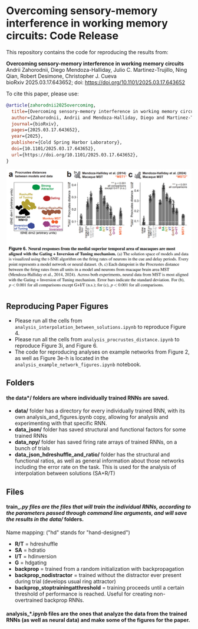 # Overcoming sensory-memory interference in working memory circuits: Code Release
This repository contains the code for reproducing the results from:

**Overcoming sensory-memory interference in working memory circuits**  
Andrii Zahorodnii, Diego Mendoza-Halliday, Julio C. Martinez-Trujillo, Ning Qian, Robert Desimone, Christopher J. Cueva  
bioRxiv 2025.03.17.643652; doi: https://doi.org/10.1101/2025.03.17.643652

To cite this paper, please use:
```bibtex
@article{zahorodnii2025overcoming,
  title={Overcoming sensory-memory interference in working memory circuits},
  author={Zahorodnii, Andrii and Mendoza-Halliday, Diego and Martinez-Trujillo, Julio C. and Qian, Ning and Desimone, Robert and Cueva, Christopher J.},
  journal={bioRxiv},
  pages={2025.03.17.643652},
  year={2025},
  publisher={Cold Spring Harbor Laboratory},
  doi={10.1101/2025.03.17.643652},
  url={https://doi.org/10.1101/2025.03.17.643652},
}
```

![Figure 6](assets/Figure6.jpg)

## Reproducing Paper Figures

- Please run all the cells from `analysis_interpolation_between_solutions.ipynb` to reproduce Figure 4.
- Please run all the cells from `analysis_procrustes_distance.ipynb` to reproduce Figure 3i, and Figure 6.
- The code for reproducing analyses on example networks from Figure 2, as well as Figure 3e-h is located in the `analysis_example_network_figures.ipynb` notebook.

## Folders

#### the data*/ folders are where individually trained RNNs are saved.
- **data/** folder has a directory for every individually trained RNN, with its own analysis_and_figures.ipynb copy, allowing for analysis and experimenting with that specific RNN.
- **data_json/** folder has saved structural and functional factors for some trained RNNs
- **data_npy/** folder has saved firing rate arrays of trained RNNs, on a bunch of trials
- **data_json_hdreshuffle_and_ratio/** folder has the structural and functional ratios, as well as general information about those networks including the error rate on the task. This is used for the analysis of interpolation between solutions (SA+R/T)

## Files

#### train_*.py files are the files that will train the individual RNNs, according to the parameters passed through command line arguments, and will save the results in the data/* folders.
Name mapping: ("hd" stands for "hand-designed")
- **R/T** = hdreshuffle
- **SA** = hdratio
- **I/T** = hdinversion
- **G** = hdgating
- **backprop** = trained from a random initialization with backpropagation
- **backprop_nodistractor** = trained without the distractor ever present during trial (develops usual ring attractor)
- **backprop_stoptrainingatthreshold** = training proceeds until a certain threshold of performance is reached. Useful for creating non-overtrained backprop RNNs.

#### analysis_*.ipynb files are the ones that analyze the data from the trained RNNs (as well as neural data) and make some of the figures for the paper.